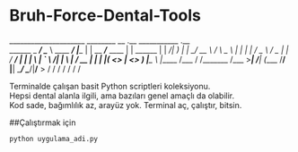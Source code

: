 # Bruh-Force-Dental-Tools

_____________________ ________                 __         .__    ___________           .__          
\______   \_   _____/ \______ \   ____   _____/  |______  |  |   \__    ___/___   ____ |  |   ______
 |    |  _/|    __)    |    |  \_/ __ \ /    \   __\__  \ |  |     |    | /  _ \ /  _ \|  |  /  ___/
 |    |   \|     \     |    `   \  ___/|   |  \  |  / __ \|  |__   |    |(  <_> |  <_> )  |__\___ \ 
 |______  /\___  /    /_______  /\___  >___|  /__| (____  /____/   |____| \____/ \____/|____/____  >
        \/     \/             \/     \/     \/          \/                                       \/ 

Terminalde çalışan basit Python scriptleri koleksiyonu.  
Hepsi dental alanla ilgili, ama bazıları genel amaçlı da olabilir.  
Kod sade, bağımlılık az, arayüz yok. Terminal aç, çalıştır, bitsin.

##Çalıştırmak için 
```bash
python uygulama_adi.py
```
